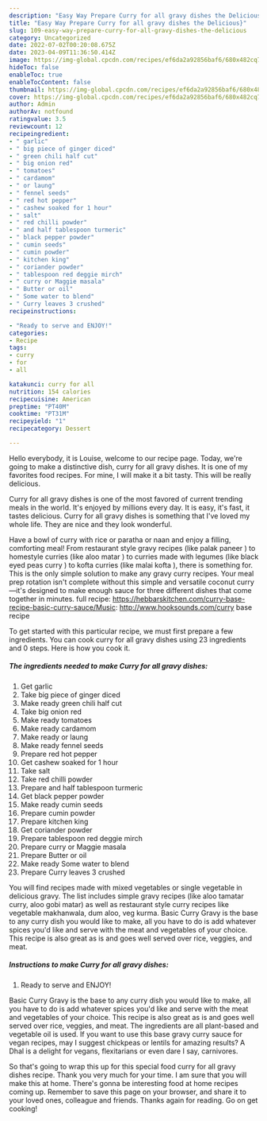 ```yaml
---
description: "Easy Way Prepare Curry for all gravy dishes the Delicious}"
title: "Easy Way Prepare Curry for all gravy dishes the Delicious}"
slug: 109-easy-way-prepare-curry-for-all-gravy-dishes-the-delicious
category: Uncategorized
date: 2022-07-02T00:20:08.675Z
date: 2023-04-09T11:36:50.414Z
image: https://img-global.cpcdn.com/recipes/ef6da2a92856baf6/680x482cq70/curry-for-all-gravy-dishes-recipe-main-photo.jpg
hideToc: false
enableToc: true
enableTocContent: false
thumbnail: https://img-global.cpcdn.com/recipes/ef6da2a92856baf6/680x482cq70/curry-for-all-gravy-dishes-recipe-main-photo.jpg
cover: https://img-global.cpcdn.com/recipes/ef6da2a92856baf6/680x482cq70/curry-for-all-gravy-dishes-recipe-main-photo.jpg
author: Admin
authorAv: notfound
ratingvalue: 3.5
reviewcount: 12
recipeingredient:
- " garlic"
- " big piece of ginger diced"
- " green chili half cut"
- " big onion red"
- " tomatoes"
- " cardamom"
- " or laung"
- " fennel seeds"
- " red hot pepper"
- " cashew soaked for 1 hour"
- " salt"
- " red chilli powder"
- " and half tablespoon turmeric"
- " black pepper powder"
- " cumin seeds"
- " cumin powder"
- " kitchen king"
- " coriander powder"
- " tablespoon red deggie mirch"
- " curry or Maggie masala"
- " Butter or oil"
- " Some water to blend"
- " Curry leaves 3 crushed"
recipeinstructions:

- "Ready to serve and ENJOY!"
categories:
- Recipe
tags:
- curry
- for
- all

katakunci: curry for all 
nutrition: 154 calories
recipecuisine: American
preptime: "PT40M"
cooktime: "PT31M"
recipeyield: "1"
recipecategory: Dessert

---
```



Hello everybody, it is Louise, welcome to our recipe page. Today, we're going to make a distinctive dish, curry for all gravy dishes. It is one of my favorites food recipes. For mine, I will make it a bit tasty. This will be really delicious.

Curry for all gravy dishes is one of the most favored of current trending meals in the world. It's enjoyed by millions every day. It is easy, it's fast, it tastes delicious. Curry for all gravy dishes is something that I've loved my whole life. They are nice and they look wonderful.

Have a bowl of curry with rice or paratha or naan and enjoy a filling, comforting meal! From restaurant style gravy recipes (like palak paneer ) to homestyle curries (like aloo matar ) to curries made with legumes (like black eyed peas curry ) to kofta curries (like malai kofta ), there is something for. This is the only simple solution to make any gravy curry recipes. Your meal prep rotation isn&#39;t complete without this simple and versatile coconut curry—it&#39;s designed to make enough sauce for three different dishes that come together in minutes. full recipe: https://hebbarskitchen.com/curry-base-recipe-basic-curry-sauce/Music: http://www.hooksounds.com/curry base recipe


To get started with this particular recipe, we must first prepare a few ingredients. You can cook curry for all gravy dishes using 23 ingredients and 0 steps. Here is how you cook it.

<!--inarticleads1-->

##### The ingredients needed to make Curry for all gravy dishes:

1. Get  garlic
1. Take  big piece of ginger diced
1. Make ready  green chili half cut
1. Take  big onion red
1. Make ready  tomatoes
1. Make ready  cardamom
1. Make ready  or laung
1. Make ready  fennel seeds
1. Prepare  red hot pepper
1. Get  cashew soaked for 1 hour
1. Take  salt
1. Take  red chilli powder
1. Prepare  and half tablespoon turmeric
1. Get  black pepper powder
1. Make ready  cumin seeds
1. Prepare  cumin powder
1. Prepare  kitchen king
1. Get  coriander powder
1. Prepare  tablespoon red deggie mirch
1. Prepare  curry or Maggie masala
1. Prepare  Butter or oil
1. Make ready  Some water to blend
1. Prepare  Curry leaves 3 crushed


You will find recipes made with mixed vegetables or single vegetable in delicious gravy. The list includes simple gravy recipes (like aloo tamatar curry, aloo gobi matar) as well as restaurant style curry recipes like vegetable makhanwala, dum aloo, veg kurma. Basic Curry Gravy is the base to any curry dish you would like to make, all you have to do is add whatever spices you&#39;d like and serve with the meat and vegetables of your choice. This recipe is also great as is and goes well served over rice, veggies, and meat. 

<!--inarticleads2-->

##### Instructions to make Curry for all gravy dishes:


1. Ready to serve and ENJOY!

Basic Curry Gravy is the base to any curry dish you would like to make, all you have to do is add whatever spices you&#39;d like and serve with the meat and vegetables of your choice. This recipe is also great as is and goes well served over rice, veggies, and meat. The ingredients are all plant-based and vegetable oil is used. If you want to use this base gravy curry sauce for vegan recipes, may I suggest chickpeas or lentils for amazing results? A Dhal is a delight for vegans, flexitarians or even dare I say, carnivores. 

So that's going to wrap this up for this special food curry for all gravy dishes recipe. Thank you very much for your time. I am sure that you will make this at home. There's gonna be interesting food at home recipes coming up. Remember to save this page on your browser, and share it to your loved ones, colleague and friends. Thanks again for reading. Go on get cooking!

